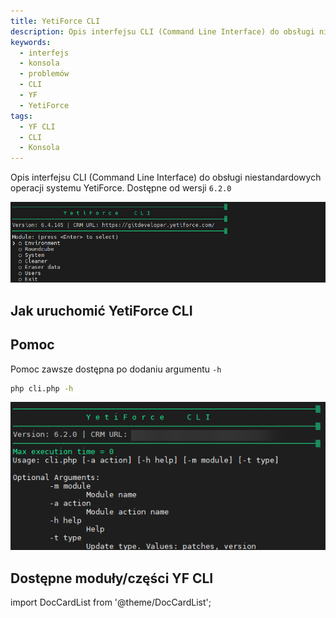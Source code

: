```yaml
---
title: YetiForce CLI
description: Opis interfejsu CLI (Command Line Interface) do obsługi niestandardowych operacji systemu YetiForce
keywords:
  - interfejs
  - konsola
  - problemów
  - CLI
  - YF
  - YetiForce
tags:
  - YF CLI
  - CLI
  - Konsola
---
```


Opis interfejsu CLI (Command Line Interface) do obsługi niestandardowych operacji systemu YetiForce.
Dostępne od wersji `6.2.0`

![Eraser CLI](Cli.jpg)

## Jak uruchomić YetiForce CLI

## Pomoc

Pomoc zawsze dostępna po dodaniu argumentu `-h`

```bash
php cli.php -h

```

![Help CLI](Help.png)

## Dostępne moduły/części YF CLI

import DocCardList from '@theme/DocCardList';

<DocCardList />
